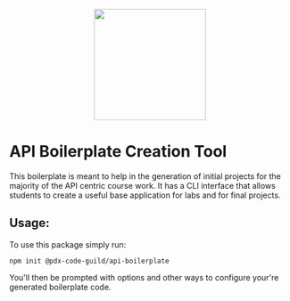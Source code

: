 <p align="center">
  <img width="200px" src="https://pdxcodeguild.com/static/img/pdxcglogo.svg">
</p>

# API Boilerplate Creation Tool

This boilerplate is meant to help in the generation of initial projects for the majority of the API centric course work.
It has a CLI interface that allows students to create a useful base application for labs and for final projects.

## Usage:

To use this package simply run:

`npm init @pdx-code-guild/api-boilerplate`

You'll then be prompted with options and other ways to configure your're generated boilerplate code.